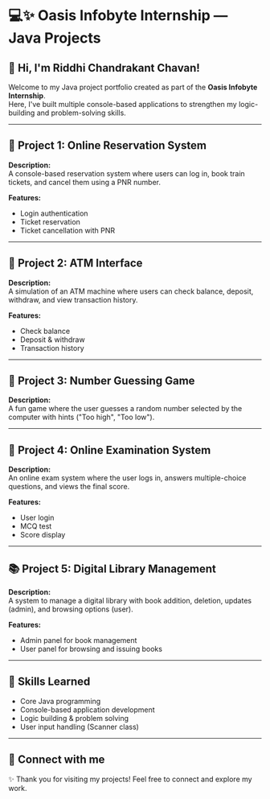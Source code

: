 # 💻✨ Oasis Infobyte Internship — Java Projects

## 👋 Hi, I'm Riddhi Chandrakant Chavan!

Welcome to my Java project portfolio created as part of the **Oasis Infobyte Internship**.  
Here, I've built multiple console-based applications to strengthen my logic-building and problem-solving skills.

---

## 🚉 Project 1: Online Reservation System
**Description:**  
A console-based reservation system where users can log in, book train tickets, and cancel them using a PNR number.

**Features:**
- Login authentication
- Ticket reservation
- Ticket cancellation with PNR

---

## 🏦 Project 2: ATM Interface
**Description:**  
A simulation of an ATM machine where users can check balance, deposit, withdraw, and view transaction history.

**Features:**
- Check balance
- Deposit & withdraw
- Transaction history

---

## 🎲 Project 3: Number Guessing Game
**Description:**  
A fun game where the user guesses a random number selected by the computer with hints ("Too high", "Too low").

---

## 📝 Project 4: Online Examination System
**Description:**  
An online exam system where the user logs in, answers multiple-choice questions, and views the final score.

**Features:**
- User login
- MCQ test
- Score display

---

## 📚 Project 5: Digital Library Management
**Description:**  
A system to manage a digital library with book addition, deletion, updates (admin), and browsing options (user).

**Features:**
- Admin panel for book management
- User panel for browsing and issuing books

---

## 🌟 Skills Learned
- Core Java programming
- Console-based application development
- Logic building & problem solving
- User input handling (Scanner class)

---

## 🤝 Connect with me
✨ Thank you for visiting my projects! Feel free to connect and explore my work.

